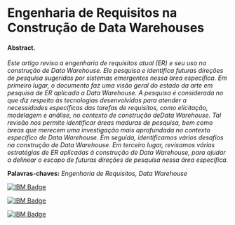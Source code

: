 # Engenharia de Requisitos na Construção de Data Warehouses
#### Abstract.
*Este artigo revisa a engenharia de requisitos atual (ER) e seu uso na construção de Data Warehouse. Ele pesquisa e identifica futuras direções de pesquisa sugeridas por sistemas emergentes nessa  ́area específica. Em primeiro lugar, o documento faz uma visão geral do estado da arte em pesquisa de ER aplicada a Data Warehouse. A pesquisa é considerada no que diz respeito às tecnologias desenvolvidas para atender a necessidades específicas das tarefas de requisitos, como elicitação, modelagem e análise, no contexto de construção deData Warehouse. Tal revisão nos permite identificar áreas maduras de pesquisa, bem como  ́areas que merecem uma investigação mais aprofundada no contexto específico de Data Warehouse. Em seguida, identificamos vários desafios na construção de Data Warehouse. Em terceiro lugar, revisamos várias estratégias de ER aplicadas à construção de Data Warehouse, para ajudar a delinear o escopo de futuras direções de pesquisa nessa área específica.* 

**Palavras-chaves:** *Engenharia de Requisitos, Data Warehouse*

[![IBM Badge](https://img.shields.io/badge/Engenharia_de_Requisitos_para_Data_Warehouse&nbsp;-Artigo-white?logoColor=white&color=black)](https://github.com/jorgenery/artigo-er-building-dw/blob/main/IC020_Artigo.pdf)

[![IBM Badge](https://img.shields.io/badge/Slides&nbsp;-Apresentação-white?logoColor=white&color=black)](https://github.com/jorgenery/artigo-er-building-dw/blob/main/IC020-Apresenta%C3%A7%C3%A3o-Artigo-Jorge%20Nery.pdf)

[![IBM Badge](https://img.shields.io/badge/Artigos&nbsp;-Revisados-white?logoColor=white&color=black)](https://github.com/jorgenery/artigo-er-building-dw/blob/main/IC020-Apresenta%C3%A7%C3%A3o-Artigo-Jorge%20Nery.pdf](https://github.com/jorgenery/artigo-er-building-dw/blob/main/Planilhas/IC020-Artigos%20Selecionados-Resumo-Jorge%20Nery.csv)https://github.com/jorgenery/artigo-er-building-dw/blob/main/Planilhas/IC020-Artigos%20Selecionados-Resumo-Jorge%20Nery.csv)
